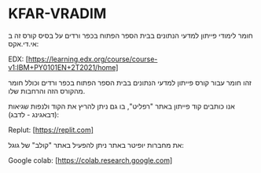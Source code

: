 # KFAR-VRADIM

חומר לימודי פייתון למדעי הנתונים בבית הספר הפתוח בכפר ורדים על בסיס קורס זה ב אי.די.אקס:<br>

EDX: [https://learning.edx.org/course/course-v1:IBM+PY0101EN+2T2021/home]<br>

זהו חומר עבור קורס פייתון למדעי הנתונים בבית הספר הפתוח בכפר ורדים וכולל חומר מהקורס הזה והרחבות שלו.<br>

אנו כותבים קוד פייתון באתר "רפליט", בו גם ניתן להריץ את הקוד ולנפות שגיאות (דבאגינג - לדבג):<br>

Replut: [https://replit.com]<br>

את מחברות יופיטר באתר ניתן להפעיל באתר "קולב" של גוגל:<br>

Google colab: [https://colab.research.google.com]<br>

